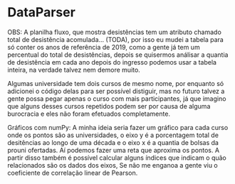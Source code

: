 # DataParser
OBS:
A planilha fluxo, que mostra desistências tem um atributo chamado total de desistência acomulada... (TODA), por isso eu mudei a tabela para só conter os anos de referência de 2019, como a gente já tem um percentual do total de desistências, depois se quisermos análisar a quantia de desistência em cada ano depois do ingresso podemos usar a tabela inteira, na verdade talvez nem demore muito.

Algumas universidade tem dois cursos de mesmo nome, por enquanto só adicionei o código delas para ser possível distiguir, mas no futuro talvez a gente possa pegar apenas o curso com mais participantes, já que imagino que alguns desses cursos repetidos podem ser por causa de alguma burocracia e eles não foram efetuados completamente.

Gráficos com numPy:
A minha ideia seria fazer um gráfico para cada curso onde os pontos são as universidades, o eixo y é a porcentagem total de desitências ao longo de uma década e o eixo x é a quantia de bolsas da prouni ofertadas.
Aí podemos fazer uma reta que aproxima os pontos. A partir disso também é possível calcular alguns índices que indicam o quão relacionados são os dados dos eixos, Se não me enganoa a gente viu o coeficiente de correlação linear de Pearson.
